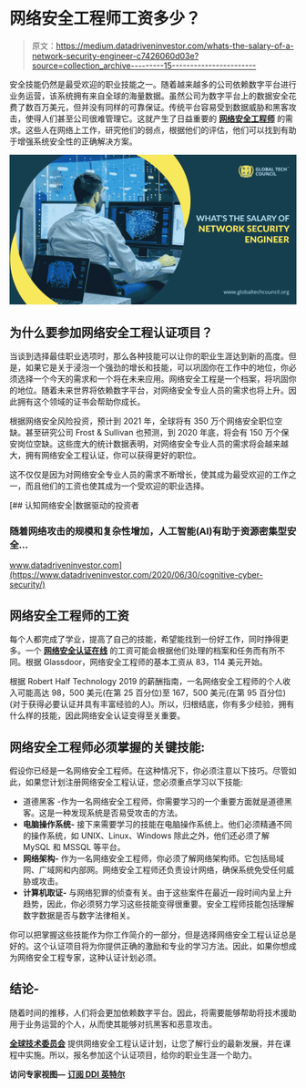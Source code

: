 # 网络安全工程师工资多少？

> 原文：<https://medium.datadriveninvestor.com/whats-the-salary-of-a-network-security-engineer-c7426060d03e?source=collection_archive---------15----------------------->

安全技能仍然是最受欢迎的职业技能之一。随着越来越多的公司依赖数字平台进行业务运营，该系统拥有来自全球的海量数据。虽然公司为数字平台上的数据安全花费了数百万美元，但并没有同样的可靠保证。传统平台容易受到数据威胁和黑客攻击，使得人们甚至公司很难管理它。这就产生了日益重要的 [**网络安全工程师**](https://www.globaltechcouncil.org/certifications/certified-network-security-engineer/?utm_source=Article&utm_medium=kmpost&utm_campaign=Sept) 的需求。这些人在网络上工作，研究他们的弱点，根据他们的评估，他们可以找到有助于增强系统安全性的正确解决方案。

![](img/fd118035d343708852fc36d9dedb0aec.png)

## **为什么要参加网络安全工程认证项目？**

当谈到选择最佳职业选项时，那么各种技能可以让你的职业生涯达到新的高度。但是，如果它是关于浸泡一个强劲的增长和技能，可以巩固你在工作中的地位，你必须选择一个今天的需求和一个将在未来应用。网络安全工程是一个档案，将巩固你的地位。随着未来世界将依赖数字平台，对网络安全专业人员的需求也将上升。因此拥有这个领域的证书会帮助你成长。

根据网络安全风险投资，预计到 2021 年，全球将有 350 万个网络安全职位空缺。甚至研究公司 Frost & Sullivan 也预测，到 2020 年底，将会有 150 万个保安岗位空缺。这些庞大的统计数据表明，对网络安全专业人员的需求将会越来越大，拥有网络安全工程认证，你可以获得更好的职位。

这不仅仅是因为对网络安全专业人员的需求不断增长，使其成为最受欢迎的工作之一，而且他们的工资也使其成为一个受欢迎的职业选择。

[](https://www.datadriveninvestor.com/2020/06/30/cognitive-cyber-security/) [## 认知网络安全|数据驱动的投资者

### 随着网络攻击的规模和复杂性增加，人工智能(AI)有助于资源密集型安全…

www.datadriveninvestor.com](https://www.datadriveninvestor.com/2020/06/30/cognitive-cyber-security/) 

## **网络安全工程师的工资**

每个人都完成了学业，提高了自己的技能，希望能找到一份好工作，同时挣得更多。一个 [**网络安全认证在线**](https://www.globaltechcouncil.org/cybersecurity-certifications/?utm_source=Article&utm_medium=kmpost&utm_campaign=Sept) 的工资可能会根据他们处理的档案和任务而有所不同。根据 Glassdoor，网络安全工程师的基本工资从 83，114 美元开始。

根据 Robert Half Technology 2019 的薪酬指南，一名网络安全工程师的个人收入可能高达 98，500 美元(在第 25 百分位)至 167，500 美元(在第 95 百分位)(对于获得必要认证并具有丰富经验的人)。所以，归根结底，你有多少经验，拥有什么样的技能，因此网络安全认证变得至关重要。

## **网络安全工程师必须掌握的关键技能:**

假设你已经是一名网络安全工程师。在这种情况下，你必须注意以下技巧。尽管如此，如果您计划注册网络安全工程认证，您必须重点学习以下技能:

*   道德黑客 -作为一名网络安全工程师，你需要学习的一个重要方面就是道德黑客。这是一种发现系统是否易受攻击的方法。
*   **电脑操作系统-** 接下来需要学习的技能在电脑操作系统上。他们必须精通不同的操作系统，如 UNIX、Linux、Windows 除此之外，他们还必须了解 MySQL 和 MSSQL 等平台。
*   **网络架构-** 作为一名网络安全工程师，你必须了解网络架构师。它包括局域网、广域网和内部网。网络安全工程师还负责设计网络，确保系统免受任何威胁或攻击。
*   **计算机取证-** 与网络犯罪的侦查有关。由于这些案件在最近一段时间内呈上升趋势，因此，你必须努力学习这些技能变得很重要。安全工程师技能包括理解数字数据是否与数字法律相关。

你可以把掌握这些技能作为你工作简介的一部分，但是选择网络安全工程认证总是好的。这个认证项目将为你提供正确的激励和专业的学习方法。因此，如果你想成为网络安全工程专家，这种认证计划必须。

## **结论-**

随着时间的推移，人们将会更加依赖数字平台。因此，将需要能够帮助将技术援助用于业务运营的个人，从而使其能够对抗黑客和恶意攻击。

[**全球技术委员会**](https://www.globaltechcouncil.org/?utm_source=Article&utm_medium=kmpost&utm_campaign=Sept) 提供网络安全工程认证计划，让您了解行业的最新发展，并在课程中实施。所以，报名参加这个认证项目，给你的职业生涯一个助力。

**访问专家视图—** [**订阅 DDI 英特尔**](https://datadriveninvestor.com/ddi-intel)